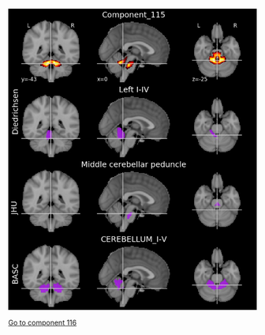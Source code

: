![115](preliminary/115.jpg "Component 115")

[Go to component 116](https://parietal-inria.github.io/MODL_atlas/128/116 "Component 116")
